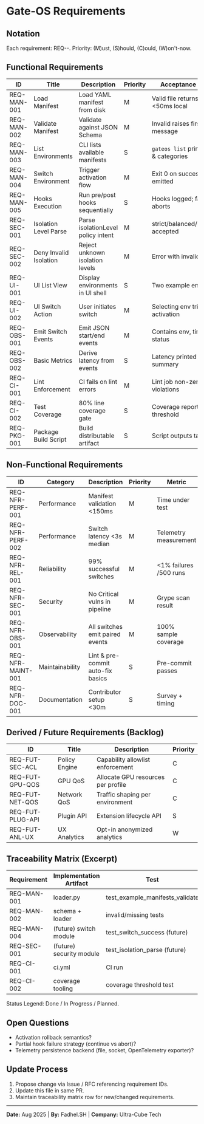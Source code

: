 # Gate-OS Requirements

## Notation

Each requirement: REQ-<Area>-<Number>. Priority: (M)ust, (S)hould, (C)ould, (W)on't-now.

## Functional Requirements

| ID | Title | Description | Priority | Acceptance Criteria |
|----|-------|-------------|----------|---------------------|
| REQ-MAN-001 | Load Manifest | Load YAML manifest from disk | M | Valid file returns dict <50ms local |
| REQ-MAN-002 | Validate Manifest | Validate against JSON Schema | M | Invalid raises first violation message |
| REQ-MAN-003 | List Environments | CLI lists available manifests | S | `gateos list` prints names & categories |
| REQ-MAN-004 | Switch Environment | Trigger activation flow | M | Exit 0 on success; events emitted |
| REQ-MAN-005 | Hooks Execution | Run pre/post hooks sequentially | S | Hooks logged; failure aborts |
| REQ-SEC-001 | Isolation Level Parse | Parse isolationLevel policy intent | M | strict/balanced/permissive accepted |
| REQ-SEC-002 | Deny Invalid Isolation | Reject unknown isolation levels | M | Error with invalid value |
| REQ-UI-001 | UI List View | Display environments in UI shell | S | Two example envs visible |
| REQ-UI-002 | UI Switch Action | User initiates switch | M | Selecting env triggers activation |
| REQ-OBS-001 | Emit Switch Events | Emit JSON start/end events | M | Contains env, timestamp, status |
| REQ-OBS-002 | Basic Metrics | Derive latency from events | S | Latency printed in debug summary |
| REQ-CI-001 | Lint Enforcement | CI fails on lint errors | M | Lint job non-zero on violations |
| REQ-CI-002 | Test Coverage | 80% line coverage gate | S | Coverage report >= threshold |
| REQ-PKG-001 | Package Build Script | Build distributable artifact | S | Script outputs tar/installer |

## Non-Functional Requirements

| ID | Category | Description | Priority | Metric |
|----|----------|-------------|----------|--------|
| REQ-NFR-PERF-001 | Performance | Manifest validation <150ms | M | Time under test |
| REQ-NFR-PERF-002 | Performance | Switch latency <3s median | M | Telemetry measurement |
| REQ-NFR-REL-001 | Reliability | 99% successful switches | M | <1% failures /500 runs |
| REQ-NFR-SEC-001 | Security | No Critical vulns in pipeline | M | Grype scan result |
| REQ-NFR-OBS-001 | Observability | All switches emit paired events | M | 100% sample coverage |
| REQ-NFR-MAINT-001 | Maintainability | Lint & pre-commit auto-fix basics | S | Pre-commit passes |
| REQ-NFR-DOC-001 | Documentation | Contributor setup <30m | S | Survey + timing |

## Derived / Future Requirements (Backlog)

| ID | Title | Description | Priority |
|----|-------|-------------|----------|
| REQ-FUT-SEC-ACL | Policy Engine | Capability allowlist enforcement | C |
| REQ-FUT-GPU-QOS | GPU QoS | Allocate GPU resources per profile | C |
| REQ-FUT-NET-QOS | Network QoS | Traffic shaping per environment | C |
| REQ-FUT-PLUG-API | Plugin API | Extension lifecycle API | S |
| REQ-FUT-ANL-UX | UX Analytics | Opt-in anonymized analytics | W |

## Traceability Matrix (Excerpt)

| Requirement | Implementation Artifact | Test | Status |
|-------------|-------------------------|------|--------|
| REQ-MAN-001 | loader.py | test_example_manifests_validate | Done |
| REQ-MAN-002 | schema + loader | invalid/missing tests | Done |
| REQ-MAN-004 | (future) switch module | test_switch_success (future) | Planned |
| REQ-SEC-001 | (future) security module | test_isolation_parse (future) | Planned |
| REQ-CI-001 | ci.yml | CI run | Done |
| REQ-CI-002 | coverage tooling | coverage threshold test | Planned |

Status Legend: Done / In Progress / Planned.

## Open Questions

- Activation rollback semantics?
- Partial hook failure strategy (continue vs abort)?
- Telemetry persistence backend (file, socket, OpenTelemetry exporter)?

## Update Process

1. Propose change via Issue / RFC referencing requirement IDs.
2. Update this file in same PR.
3. Maintain traceability matrix row for new/changed requirements.

---
**Date:** Aug 2025 | **By:** Fadhel.SH | **Company:** Ultra-Cube Tech
